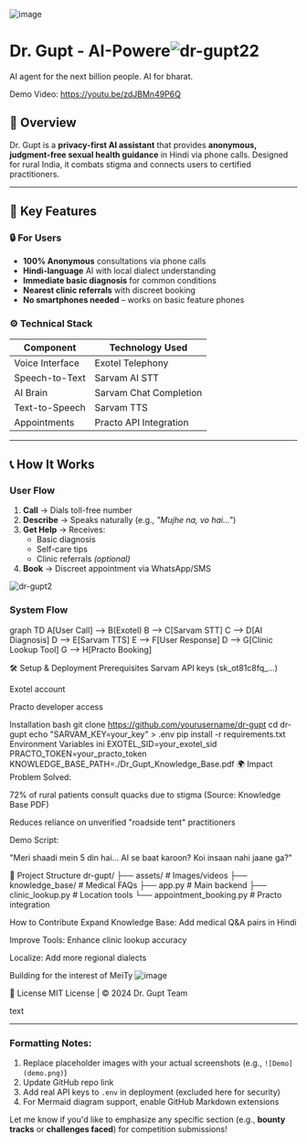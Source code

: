 ![image](https://github.com/user-attachments/assets/15aa42fd-6ab3-4fa3-8467-4e10845b6bc2)



# Dr. Gupt - AI-Powere![dr-gupt22](https://github.com/user-attachments/assets/155f399d-fd5b-422e-942c-3df026402b15)
AI agent for the next billion people. AI for bharat.   

Demo Video: https://youtu.be/zdJBMn49P6Q

## 🌟 Overview  
Dr. Gupt is a **privacy-first AI assistant** that provides **anonymous, judgment-free sexual health guidance** in Hindi via phone calls. Designed for rural India, it combats stigma and connects users to certified practitioners.  

---

## 🚀 Key Features  

### 🔒 For Users  
- **100% Anonymous** consultations via phone calls  
- **Hindi-language** AI with local dialect understanding  
- **Immediate basic diagnosis** for common conditions  
- **Nearest clinic referrals** with discreet booking  
- **No smartphones needed** – works on basic feature phones  

### ⚙️ Technical Stack  
| Component          | Technology Used          |  
|--------------------|--------------------------|  
| Voice Interface    | Exotel Telephony         |  
| Speech-to-Text     | Sarvam AI STT            |  
| AI Brain           | Sarvam Chat Completion   |  
| Text-to-Speech     | Sarvam TTS               |  
| Appointments       | Practo API Integration   |  

---



## 📞 How It Works  

### User Flow  
1. **Call** → Dials toll-free number  
2. **Describe** → Speaks naturally (e.g., _"Mujhe na, vo hai..."_)  
3. **Get Help** → Receives:  
   - Basic diagnosis  
   - Self-care tips  
   - Clinic referrals *(optional)*  
4. **Book** → Discreet appointment via WhatsApp/SMS  

![dr-gupt2](https://github.com/user-attachments/assets/9b973603-eedc-4d81-9ee9-d82f287f9c3c)


### System Flow  
graph TD
    A[User Call] --> B(Exotel)
    B --> C[Sarvam STT]
    C --> D[AI Diagnosis]
    D --> E[Sarvam TTS]
    E --> F[User Response]
    D --> G[Clinic Lookup Tool]
    G --> H[Practo Booking]



🛠️ Setup & Deployment
Prerequisites
Sarvam API keys (sk_ot81c8fq_...)

Exotel account

Practo developer access


Installation
bash
git clone https://github.com/yourusername/dr-gupt
cd dr-gupt
echo "SARVAM_KEY=your_key" > .env
pip install -r requirements.txt
Environment Variables
ini
EXOTEL_SID=your_exotel_sid
PRACTO_TOKEN=your_practo_token
KNOWLEDGE_BASE_PATH=./Dr_Gupt_Knowledge_Base.pdf
🌍 Impact
Problem Solved:

72% of rural patients consult quacks due to stigma (Source: Knowledge Base PDF)

Reduces reliance on unverified "roadside tent" practitioners

Demo Script:

"Meri shaadi mein 5 din hai... AI se baat karoon? Koi insaan nahi jaane ga?"

📂 Project Structure
dr-gupt/
├── assets/                 # Images/videos
├── knowledge_base/         # Medical FAQs
├── app.py                  # Main backend
├── clinic_lookup.py        # Location tools
└── appointment_booking.py  # Practo integration


 How to Contribute
Expand Knowledge Base: Add medical Q&A pairs in Hindi

Improve Tools: Enhance clinic lookup accuracy

Localize: Add more regional dialects

Building for the interest of MeiTy
![image](https://github.com/user-attachments/assets/f6aeb6c2-5cdd-4b50-952c-ca3b89870750)


📜 License
MIT License | © 2024 Dr. Gupt Team

text

---

### Formatting Notes:  
1. Replace placeholder images with your actual screenshots (e.g., `![Demo](demo.png)`)  
2. Update GitHub repo link  
3. Add real API keys to `.env` in deployment (excluded here for security)  
4. For Mermaid diagram support, enable GitHub Markdown extensions  

Let me know if you'd like to emphasize any specific section (e.g., **bounty tracks** or **challenges faced**) for competition submissions!
